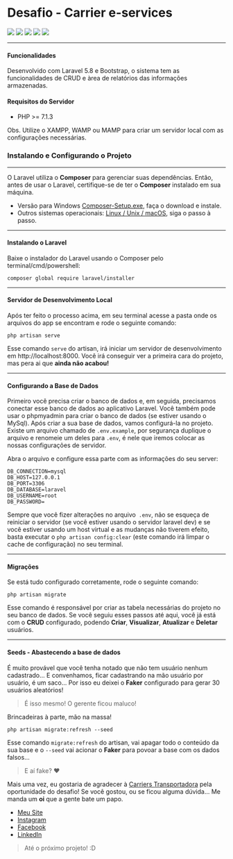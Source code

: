 
# Desafio - Carrier e-services

![](https://img.shields.io/github/issues/Ursones/carrier-desafio-project.svg) ![](https://img.shields.io/github/forks/Ursones/carrier-desafio-project.svg) ![](https://img.shields.io/github/stars/Ursones/carrier-desafio-project.svg) ![](https://img.shields.io/github/license/Ursones/carrier-desafio-project.svg) ![](https://img.shields.io/twitter/url/https/github.com/Ursones/carrier-desafio-project.svg?style=social)

------------

#### Funcionalidades
Desenvolvido com Laravel 5.8 e Bootstrap, o sistema tem as funcionalidades de CRUD e
àrea de relatórios das informações armazenadas.

#### Requisitos do Servidor
- PHP >= 7.1.3

Obs. Utilize o XAMPP, WAMP ou MAMP para criar um servidor local com as configurações necessárias.

### Instalando e Configurando o Projeto

----

O Laravel utiliza o **Composer** para gerenciar suas dependências. Então, antes de usar o Laravel, certifique-se de ter o **Composer** instalado em sua máquina.

- Versão para Windows [Composer-Setup.exe](https://getcomposer.org/Composer-Setup.exe "Composer-Setup.exe"), faça o download e instale.
- Outros sistemas operacionais: [Linux / Unix / macOS](https://getcomposer.org/doc/00-intro.md#installation-linux-unix-macos), siga o passo à passo.


 ----


#### Instalando o Laravel
Baixe o instalador do Laravel usando o Composer pelo terminal/cmd/powershell:
```shell
composer global require laravel/installer
```

----

#### Servidor de Desenvolvimento Local
Após ter feito o processo acima, em seu terminal acesse a pasta onde os arquivos do app se encontram e rode o seguinte comando:
```shell
php artisan serve
```
Esse comando `serve` do artisan, irá iniciar um servidor de desenvolvimento em http://localhost:8000.
Você irá conseguir ver a primeira cara do projeto, mas pera ai que **ainda não acabou!**

----

#### Configurando a Base de Dados
Primeiro você precisa criar o banco de dados e, em seguida, precisamos conectar esse banco de dados ao aplicativo Laravel. Você também pode usar o phpmyadmin para criar o banco de dados (se estiver usando o MySql).
Após criar a sua base de dados, vamos configurá-la no projeto.
Existe um arquivo chamado de `.env.example`, por segurança duplique o arquivo e renomeie um deles para `.env`, é nele que iremos colocar as nossas configurações de servidor.

Abra o arquivo e configure essa parte com as informações do seu server:
```shell
DB_CONNECTION=mysql
DB_HOST=127.0.0.1
DB_PORT=3306
DB_DATABASE=laravel
DB_USERNAME=root
DB_PASSWORD=
```
Sempre que você fizer alterações no arquivo` .env`, não se esqueça de reiniciar o servidor (se você estiver usando o servidor laravel dev) e se você estiver usando um host virtual e as mudanças não tiverem efeito, basta executar o `php artisan config:clear` (este comando irá limpar o cache de configuração) no seu terminal.

----

#### Migrações
Se está tudo configurado corretamente, rode o seguinte comando:
```shell
php artisan migrate
```
Esse comando é responsável por criar as tabela necessárias do projeto no seu banco de dados.
Se você seguiu esses passos até aqui, você já está com o **CRUD** configurado, podendo **Criar**, **Visualizar**, **Atualizar** e **Deletar** usuários.

----

#### Seeds - Abastecendo a base de dados

É muito provável que você tenha notado que não tem usuário nenhum cadastrado... E convenhamos, ficar cadastrando na mão usuário por usuário, é um saco... Por isso eu deixei o **Faker** configurado para gerar 30 usuários aleatórios!
> É isso mesmo! O gerente ficou maluco!

Brincadeiras à parte, mão na massa!
```shell
php artisan migrate:refresh --seed
```
Esse comando `migrate:refresh` do artisan, vai apagar todo o conteúdo da sua base e o
`--seed` vai acionar o **Faker** para povoar a base com os dados falsos...
> E aí fake? ♥

Mais uma vez, eu gostaria de agradecer à [Carriers Transportadora](https://carriers.com.br "Carriers Transportadora") pela oportunidade do desafio!
Se você gostou, ou se ficou alguma dúvida... Me manda um **oi** que a gente bate um papo.


- [Meu Site](https://rafaworks.com.br/ "Meu Site")
- [Instagram](https://www.instagram.com/ursone/ "Instagram")
- [Facebook](http://facebook.com.br/rafaworks "Facebook")
- [LinkedIn](https://www.linkedin.com/in/rafael-eduardo-aa541046/ "LinkedIn")

> Até o próximo projeto! 
> :D
